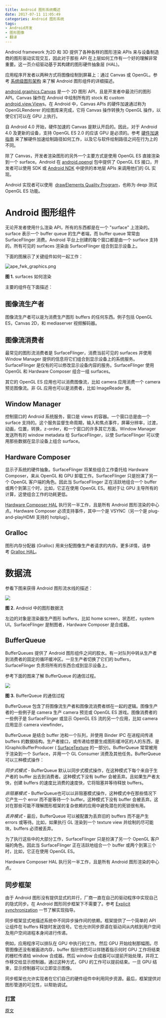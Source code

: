 ```yaml
---
title: Android 图形系统概述
date: 2017-07-11 11:05:49
categories: Android 图形系统
tags:
- Android开发
- 图形图像
- 翻译
---
```


Android framework 为2D 和 3D 提供了各种各样的图形渲染 APIs 来与设备制造商的图形驱动实现交互，因此对于那些 API 在上层如何工作有一个好的理解非常重要。这一页介绍驱动基于其构建的图形硬件抽象层 (HAL)。
<!--more-->
应用程序开发者以两种方式将图像绘制到屏幕上：通过 Canvas 或 OpenGL。参考 [系统级图形架构](https://www.wolfcstech.com/2017/07/11/android-graphics-architecture/) 来了解 Android 图形组件的详细描述。

[android.graphics.Canvas](http://developer.android.com/reference/android/graphics/Canvas.html) 是一个 2D 图形 API，且是开发者中最流行的图形 API。Canvas 操作在 Android 中绘制所有的 stock 和 custom [android.view.View](http://developer.android.com/reference/android/view/View.html)s。在 Android 中，Canvas APIs 的硬件加速通过称为 OpenGLRenderer 的绘图库来完成，它将 Canvas 操作转换为 OpenGL 操作，以使它们可以在 GPU 上执行。

自 Android 4.0 开始，硬件加速的 Canvas 是默认开启的。因此，对于 Android 4.0 及更新的设备，支持 OpenGL ES 2.0 的应该 GPU 是必须的。参考 [硬件加速指南](https://developer.android.com/guide/topics/graphics/hardware-accel.html) 来了解硬件加速绘制路径如何工作，以及它与软件绘制路径之间在行为上的不同。

除了 Canvas，开发者渲染图形的另外一个主要方式是使用 OpenGL ES 直接渲染到一个 surface。Android 在 [android.opengl](http://developer.android.com/reference/android/opengl/package-summary.html) 包中提供了 OpenGL ES 接口，开发者可以使用 SDK 或
 [Android NDK](https://developer.android.com/tools/sdk/ndk/index.html) 中提供的本地层 APIs 来调用他们的 GL 实现。

Android 实现者可以使用  [drawElements Quality Program](https://source.android.com/devices/graphics/testing.html)，也称为 deqp 测试 OpenGL ES 功能。

# Android 图形组件

无论开发者使用什么渲染 API，所有的东西都是在一个 "surface" 上渲染的。surface 表示一个 buffer queue 的生产者端，而 buffer queue 常常由 SurfaceFlinger 消费。Android 平台上创建的每个窗口都是由一个 surface 支持的。所有可见的 surfaces 渲染由 SurfaceFlinger 组合到显示设备上。

下面的图展示了关键组件如何一起工作：

![ape_fwk_graphics.png](https://www.wolfcstech.com/images/1315506-66a2aeedf0bd905a.png)

**图 1.** surfaces 如何渲染

主要的组件在下面描述：

## 图像流生产者

图像流生产者可以是为消费生产图形 buffers 的任何东西。例子包括 OpenGL ES，Canvas 2D，和 mediaserver 视频解码器。

## 图像流消费者

最常见的图形流消费者是 SurfaceFlinger，消费当前可见的 surfaces 并使用
 Window Manager 提供的信息将它们组合到显示设备上的系统服务。SurfaceFlinger 是仅有的可以修改显示设备内容的服务。SurfaceFlinger 使用 OpenGL 和 Hardware Composer 组合一组 surfaces。

其它的 OpenGL ES 应用也可以消费图像流，比如 camera 应用消费一个 camera 预览图像流。非 GL 应用也可以是消费者，比如 ImageReader 类。

## Window Manager

控制窗口的 Android 系统服务，窗口是 views 的容器。一个窗口总是由一个 surface 支持的。这个服务监督生命周期，输入和焦点事件，屏幕分辨率，过渡，动画，位置，转换，z-order，和一个窗口的许多其它方面。Window Manager 发送所有的 window metadata 给 SurfaceFlinger，以使 SurfaceFlinger 可以使用那些数据在显示设备上组合 surface。

## Hardware Composer

显示子系统的硬件抽象。SurfaceFlinger 将某些组合工作委托给 Hardware Composer，来从 OpenGL 和 GPU 卸载工作。SurfaceFlinger 只是扮演了另一个 OpenGL 客户端的角色。因此当 SurfaceFlinger 正在活跃地组合一个 buffer 或两个到第三个时，比如，它正在使用 OpenGL ES。相对于让 GPU 主导所有的计算，这使组合工作的功耗更低。

[Hardware Composer HAL](https://source.android.com/devices/graphics/architecture.html#hwcomposer) 执行另一半工作，且是所有 Android 图形渲染的中心点。Hardware Composer 必须支持事件，其中一个是 VSYNC（另一个是 plug-and-playHDMI 支持的 hotplug）。

## Gralloc

图形内存分配器 (Gralloc) 用来分配图像生产者请求的内存。更多详情，请参考 [Gralloc HAL](https://source.android.com/devices/graphics/architecture.html#gralloc_HAL)。

# 数据流

参看下图来获得 Android 图形流水线的描述：

![](https://www.wolfcstech.com/images/1315506-8e6633ba459ba6b7.png)

**图 2.** Android 中的图形数据流

左边的对象是渲染器生产图形 buffers，比如 home screen，状态栏，system UI。SurfaceFlinger 是制图者，Hardware Composer 是合成器。

## BufferQueue
BufferQueues 提供了 Android 图形组件之间的胶水。有一对队列中转从生产者到消费者的固定的循环缓冲区。一旦生产者切换了它们的 buffers，SurfaceFlinger 负责将所有的东西合成到显示设备上。

参考下面的图来了解 BufferQueue 的通信过程。

![](https://www.wolfcstech.com/images/1315506-0c6a0f79be572037.png)

**图 3.** BufferQueue 的通信过程

BufferQueue 包含了将图像流生产者和图像流消费者绑在一起的逻辑。图像生产者的一些例子是 camera 生产 camera 预览或 OpenGL ES 游戏。图像消费者的一些例子是 SurfaceFlinger 或显示 OpenGL ES 流的另一个应用，比如 camera 应用显示 camera viewfinder。

BufferQueue 是结合 buffer 池和一个队列，并使用 Binder IPC 在进程间传递 buffers 的数据结构。生产者接口，或传递给想要生成图形缓冲区的人的东西，是 IGraphicBufferProducer ( [SurfaceTexture](http://developer.android.com/reference/android/graphics/SurfaceTexture.html) 的一部分)。BufferQueue 常常被用于渲染到一个 Surface，并用一个 GL Consumer 消费及其他任务。BufferQueue 可以三种模式操作：

*同步式模式* -  BufferQueue 默认以同步式模式操作，在这种模式下每个来自于生产者的 buffer 出去到消费者。这种模式下没有 buffer 会被丢弃。且如果生产者太快，创建 buffers 的速度比消费的速度快，它将阻塞并等待释放 buffers。

*非阻塞模式* -  BufferQueue也可以以非阻塞模式操作，这种模式中在那些情况下它产生一个 error 而不是等待一个 buffer。这种模式下没有 buffer 会被丢弃。这对在那些可能不理解图形框架的复杂依赖的应用中避免潜在的死锁很有用。

*丢弃模式* -  最后，BufferQueue 可以被配置为丢弃旧的 buffers 而不是产生 errors 或等待。比如，如果执行 GL 渲染到一个 texture view 并绘制的尽可能块，buffers 必须被丢弃。

为了执行这些中的大部分工作，SurfaceFlinger 只是扮演了另一个 OpenGL 客户端的角色。因此当 SurfaceFlinger 正在活跃地组合一个 buffer 或两个到第三个时，比如，它正在使用 OpenGL ES。

Hardware Composer HAL 执行另一半工作，且是所有 Android 图形渲染的中心点。

## 同步框架

由于 Android 图形没有提供显式的并行，厂商一直在自己的驱动程序中实现自己的隐式同步。在 Android 图形同步框架下不需要了。参考 [Explicit synchronization](https://source.android.com/devices/graphics/implement-vsync.html#explicit_synchronization) 一节了解实现指导。

同步框架显式地描述系统中不同异步操作间的依赖。框架提供了一个简单的 API 让组件在 buffers 释放时发送信号。它也允许同步原语在驱动间从内核到用户空间及用户空间进程本身间进行传递。

例如，应用程序可以排队在 GPU 中执行的工作。然后 GPU 开始绘制那幅图。尽管图像还没有被画进内存，buffer 指针依然可以伴随着指示何时 GPU
 工作将结束的栅栏传递给 window 合成器。然后 window 合成器可以提前开始处理，并将工作移交给显示控制器。通过这种方式，GPU 的工作可以提前结束。一旦 GPU 结束，显示控制器可以立即显示图像。

同步框架也允许实现者在它们自己的硬件组件中利用同步资源。最后，框架提供对图形管道的可见性，以帮助调试。

### [打赏](https://www.wolfcstech.com/about/donate.html)

[原文](https://source.android.com/devices/graphics/)
